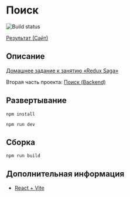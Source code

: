 # Поиск

![Build status](https://github.com/neondoll/ra16-homeworks-saga-search/actions/workflows/static.yml/badge.svg)

[Результат (Сайт)](https://neondoll.github.io/ra16-homeworks-saga-search)

## Описание

[Домашнее задание к занятию «Redux Saga»](https://github.com/netology-code/ra16-homeworks/tree/ra-51/saga/search)

Вторая часть проекта: [Поиск (Backend)](https://github.com/neondoll/ra16-homeworks-saga-search-backend)

## Развертывание

```npm install```

```npm run dev```

## Сборка

```npm run build```

## Дополнительная информация

- [React + Vite](React+Vite)